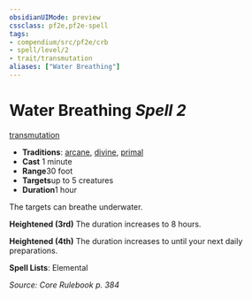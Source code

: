 ```yaml
---
obsidianUIMode: preview
cssclass: pf2e,pf2e-spell
tags:
- compendium/src/pf2e/crb
- spell/level/2
- trait/transmutation
aliases: ["Water Breathing"]
---
```

# Water Breathing *Spell 2*   
[transmutation](../../rules/traits/transmutation.md)  

- **Traditions**: [arcane](../../rules/traits/arcane.md), [divine](../../rules/traits/divine.md), [primal](../../rules/traits/primal.md)
- **Cast** 1 minute 
- **Range**30 foot
- **Targets**up to 5 creatures
- **Duration**1 hour

The targets can breathe underwater.

**Heightened (3rd)** The duration increases to 8 hours.

**Heightened (4th)** The duration increases to until your next daily preparations.

**Spell Lists**: Elemental

*Source: Core Rulebook p. 384*